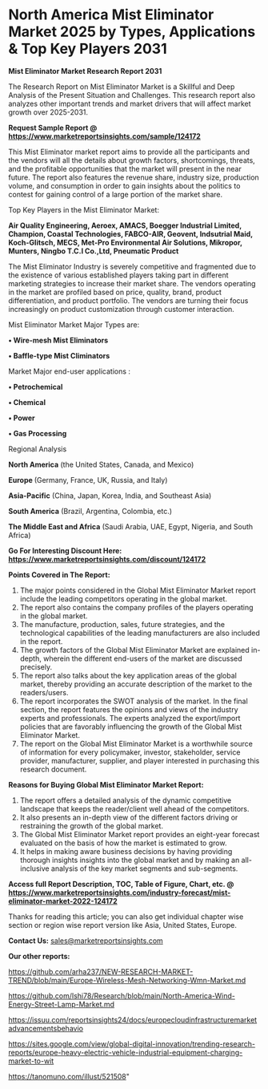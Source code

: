 # North America Mist Eliminator Market 2025 by Types, Applications & Top Key Players 2031

<strong>Mist Eliminator Market Research Report 2031</strong>

The Research Report on Mist Eliminator Market is a Skillful and Deep Analysis of the Present Situation and Challenges. This research report also analyzes other important trends and market drivers that will affect market growth over 2025-2031.

<strong>Request Sample Report @ <a href=https://www.marketreportsinsights.com/sample/124172>https://www.marketreportsinsights.com/sample/124172</a></strong>

This Mist Eliminator market report aims to provide all the participants and the vendors will all the details about growth factors, shortcomings, threats, and the profitable opportunities that the market will present in the near future. The report also features the revenue share, industry size, production volume, and consumption in order to gain insights about the politics to contest for gaining control of a large portion of the market share.

Top Key Players in the Mist Eliminator Market:

<strong>Air Quality Engineering, Aeroex, AMACS, Boegger Industrial Limited, Champion, Coastal Technologies, FABCO-AIR, Geovent, Indsutrial Maid, Koch-Glitsch, MECS, Met-Pro Environmental Air Solutions, Mikropor, Munters, Ningbo T.C.I Co.,Ltd, Pneumatic Product</strong>

The Mist Eliminator Industry is severely competitive and fragmented due to the existence of various established players taking part in different marketing strategies to increase their market share. The vendors operating in the market are profiled based on price, quality, brand, product differentiation, and product portfolio. The vendors are turning their focus increasingly on product customization through customer interaction.

Mist Eliminator Market Major Types are:

<strong>• Wire-mesh Mist Eliminators

• Baffle-type Mist Climinators</strong>

Market Major end-user applications :

<strong>• Petrochemical

• Chemical

• Power

• Gas Processing</strong>

Regional Analysis

</u><strong><b>North America</b></strong> (the United States, Canada, and Mexico)

<strong><b>Europe </b></strong>(Germany, France, UK, Russia, and Italy)

<strong><b>Asia-Pacific</b></strong> (China, Japan, Korea, India, and Southeast Asia)

<strong><b>South America</b></strong> (Brazil, Argentina, Colombia, etc.)

<strong><b>The Middle East and Africa</b></strong> (Saudi Arabia, UAE, Egypt, Nigeria, and South Africa)

<strong>Go For Interesting Discount Here: <a href=https://www.marketreportsinsights.com/discount/124172>https://www.marketreportsinsights.com/discount/124172</a></strong>

<strong>Points Covered in The Report:</strong>
<ol>
  <li>The major points considered in the Global Mist Eliminator Market report include the leading competitors operating in the global market.</li>
  <li>The report also contains the company profiles of the players operating in the global market.</li>
  <li>The manufacture, production, sales, future strategies, and the technological capabilities of the leading manufacturers are also included in the report.</li>
  <li>The growth factors of the Global Mist Eliminator Market are explained in-depth, wherein the different end-users of the market are discussed precisely.</li>
  <li>The report also talks about the key application areas of the global market, thereby providing an accurate description of the market to the readers/users.</li>
  <li>The report incorporates the SWOT analysis of the market. In the final section, the report features the opinions and views of the industry experts and professionals. The experts analyzed the export/import policies that are favorably influencing the growth of the Global Mist Eliminator Market.</li>
  <li>The report on the Global Mist Eliminator Market is a worthwhile source of information for every policymaker, investor, stakeholder, service provider, manufacturer, supplier, and player interested in purchasing this research document.</li>
</ol>
<strong>Reasons for Buying Global Mist Eliminator Market Report:</strong>

<ol>
  <li>The report offers a detailed analysis of the dynamic competitive landscape that keeps the reader/client well ahead of the competitors.</li>
  <li>It also presents an in-depth view of the different factors driving or restraining the growth of the global market.</li>
  <li>The Global Mist Eliminator Market report provides an eight-year forecast evaluated on the basis of how the market is estimated to grow.</li>
  <li>It helps in making aware business decisions by having providing thorough insights insights into the global market and by making an all-inclusive analysis of the key market segments and sub-segments.</li>
</ol>
<strong>Access full Report Description, TOC, Table of Figure, Chart, etc. @ <a href=https://www.marketreportsinsights.com/industry-forecast/mist-eliminator-market-2022-124172>https://www.marketreportsinsights.com/industry-forecast/mist-eliminator-market-2022-124172</a></strong>


Thanks for reading this article; you can also get individual chapter wise section or region wise report version like Asia, United States, Europe.

<strong>Contact Us:</strong>
sales@marketreportsinsights.com

<strong>Our other reports:</strong>

<a href=https://github.com/arha237/NEW-RESEARCH-MARKET-TREND/blob/main/Europe-Wireless-Mesh-Networking-Wmn-Market.md>https://github.com/arha237/NEW-RESEARCH-MARKET-TREND/blob/main/Europe-Wireless-Mesh-Networking-Wmn-Market.md</a>

<a href=https://github.com/Ishi78/Research/blob/main/North-America-Wind-Energy-Street-Lamp-Market.md>https://github.com/Ishi78/Research/blob/main/North-America-Wind-Energy-Street-Lamp-Market.md</a>

<a href=https://issuu.com/reportsinsights24/docs/europecloudinfrastructuremarketadvancementsbehavio>https://issuu.com/reportsinsights24/docs/europecloudinfrastructuremarketadvancementsbehavio</a>

<a href=https://sites.google.com/view/global-digital-innovation/trending-research-reports/europe-heavy-electric-vehicle-industrial-equipment-charging-market-to-wit>https://sites.google.com/view/global-digital-innovation/trending-research-reports/europe-heavy-electric-vehicle-industrial-equipment-charging-market-to-wit</a>

<a href=https://tanomuno.com/illust/521508>https://tanomuno.com/illust/521508</a>"
